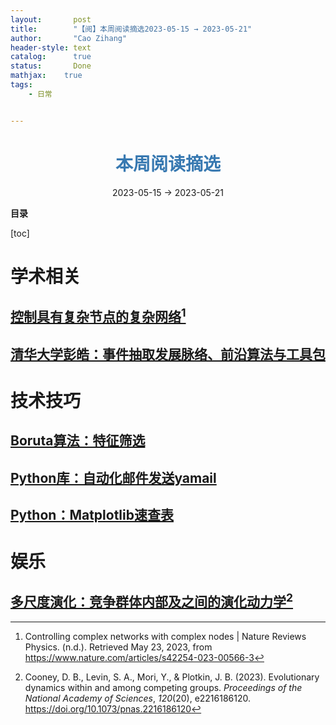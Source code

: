 ```yaml
---
layout:       post
title:        "【阅】本周阅读摘选2023-05-15 → 2023-05-21"
author:       "Cao Zihang"
header-style: text
catalog:      true
status:		  Done
mathjax: 	true
tags:
    - 日常


---
```


# <center><font color="#3879B1">本周阅读摘选</font></center>

<center>2023-05-15 → 2023-05-21</center>

**目录**

[toc]

# 学术相关

## [控制具有复杂节点的复杂网络](https://mp.weixin.qq.com/s/BBRp78U2uBA15Id_Q5cO0A)[^1]



## [清华大学彭皓：事件抽取发展脉络、前沿算法与工具包](https://mp.weixin.qq.com/s/JhJgACw5dUSWG17jBgSDdw)





# 技术技巧

## [Boruta算法：特征筛选](https://mp.weixin.qq.com/s/zhQLauw00wfTZ4S-LTGA3g)



## [Python库：自动化邮件发送yamail](https://mp.weixin.qq.com/s/kJXKVNI5ppJpTH4YP-xtag)



## [Python：Matplotlib速查表](https://mp.weixin.qq.com/s/azDNGI0lntrmaYUx2lwCLA)

# 娱乐

## [多尺度演化：竞争群体内部及之间的演化动力学](https://mp.weixin.qq.com/s/eZ2KGZ7_MzpoLLwS8js-GA)[^2]



[^1]: Controlling complex networks with complex nodes \| Nature Reviews Physics. (n.d.). Retrieved May 23, 2023, from https://www.nature.com/articles/s42254-023-00566-3
[^2]: Cooney, D. B., Levin, S. A., Mori, Y., & Plotkin, J. B. (2023). Evolutionary dynamics within and among competing groups. *Proceedings of the National Academy of Sciences*, *120*(20), e2216186120. https://doi.org/10.1073/pnas.2216186120
